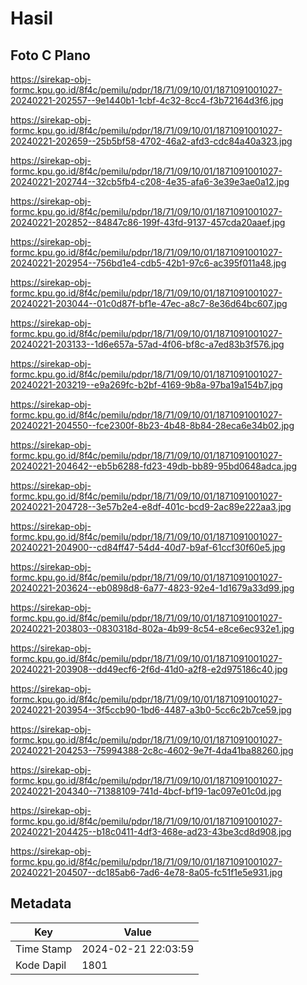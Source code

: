 # Hasil

## Foto C Plano

https://sirekap-obj-formc.kpu.go.id/8f4c/pemilu/pdpr/18/71/09/10/01/1871091001027-20240221-202557--9e1440b1-1cbf-4c32-8cc4-f3b72164d3f6.jpg

https://sirekap-obj-formc.kpu.go.id/8f4c/pemilu/pdpr/18/71/09/10/01/1871091001027-20240221-202659--25b5bf58-4702-46a2-afd3-cdc84a40a323.jpg

https://sirekap-obj-formc.kpu.go.id/8f4c/pemilu/pdpr/18/71/09/10/01/1871091001027-20240221-202744--32cb5fb4-c208-4e35-afa6-3e39e3ae0a12.jpg

https://sirekap-obj-formc.kpu.go.id/8f4c/pemilu/pdpr/18/71/09/10/01/1871091001027-20240221-202852--84847c86-199f-43fd-9137-457cda20aaef.jpg

https://sirekap-obj-formc.kpu.go.id/8f4c/pemilu/pdpr/18/71/09/10/01/1871091001027-20240221-202954--756bd1e4-cdb5-42b1-97c6-ac395f011a48.jpg

https://sirekap-obj-formc.kpu.go.id/8f4c/pemilu/pdpr/18/71/09/10/01/1871091001027-20240221-203044--01c0d87f-bf1e-47ec-a8c7-8e36d64bc607.jpg

https://sirekap-obj-formc.kpu.go.id/8f4c/pemilu/pdpr/18/71/09/10/01/1871091001027-20240221-203133--1d6e657a-57ad-4f06-bf8c-a7ed83b3f576.jpg

https://sirekap-obj-formc.kpu.go.id/8f4c/pemilu/pdpr/18/71/09/10/01/1871091001027-20240221-203219--e9a269fc-b2bf-4169-9b8a-97ba19a154b7.jpg

https://sirekap-obj-formc.kpu.go.id/8f4c/pemilu/pdpr/18/71/09/10/01/1871091001027-20240221-204550--fce2300f-8b23-4b48-8b84-28eca6e34b02.jpg

https://sirekap-obj-formc.kpu.go.id/8f4c/pemilu/pdpr/18/71/09/10/01/1871091001027-20240221-204642--eb5b6288-fd23-49db-bb89-95bd0648adca.jpg

https://sirekap-obj-formc.kpu.go.id/8f4c/pemilu/pdpr/18/71/09/10/01/1871091001027-20240221-204728--3e57b2e4-e8df-401c-bcd9-2ac89e222aa3.jpg

https://sirekap-obj-formc.kpu.go.id/8f4c/pemilu/pdpr/18/71/09/10/01/1871091001027-20240221-204900--cd84ff47-54d4-40d7-b9af-61ccf30f60e5.jpg

https://sirekap-obj-formc.kpu.go.id/8f4c/pemilu/pdpr/18/71/09/10/01/1871091001027-20240221-203624--eb0898d8-6a77-4823-92e4-1d1679a33d99.jpg

https://sirekap-obj-formc.kpu.go.id/8f4c/pemilu/pdpr/18/71/09/10/01/1871091001027-20240221-203803--0830318d-802a-4b99-8c54-e8ce6ec932e1.jpg

https://sirekap-obj-formc.kpu.go.id/8f4c/pemilu/pdpr/18/71/09/10/01/1871091001027-20240221-203908--dd49ecf6-2f6d-41d0-a2f8-e2d975186c40.jpg

https://sirekap-obj-formc.kpu.go.id/8f4c/pemilu/pdpr/18/71/09/10/01/1871091001027-20240221-203954--3f5ccb90-1bd6-4487-a3b0-5cc6c2b7ce59.jpg

https://sirekap-obj-formc.kpu.go.id/8f4c/pemilu/pdpr/18/71/09/10/01/1871091001027-20240221-204253--75994388-2c8c-4602-9e7f-4da41ba88260.jpg

https://sirekap-obj-formc.kpu.go.id/8f4c/pemilu/pdpr/18/71/09/10/01/1871091001027-20240221-204340--71388109-741d-4bcf-bf19-1ac097e01c0d.jpg

https://sirekap-obj-formc.kpu.go.id/8f4c/pemilu/pdpr/18/71/09/10/01/1871091001027-20240221-204425--b18c0411-4df3-468e-ad23-43be3cd8d908.jpg

https://sirekap-obj-formc.kpu.go.id/8f4c/pemilu/pdpr/18/71/09/10/01/1871091001027-20240221-204507--dc185ab6-7ad6-4e78-8a05-fc51f1e5e931.jpg


## Metadata

| Key        | Value               |
| ---------- | ------------------- |
| Time Stamp | 2024-02-21 22:03:59 |
| Kode Dapil | 1801                |



